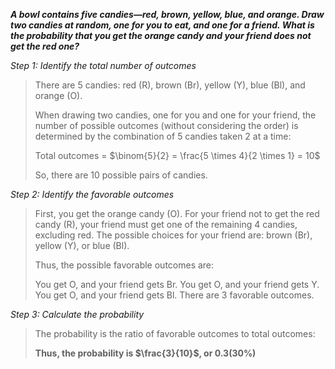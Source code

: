 ***A bowl contains five candies—red, brown, yellow, blue, and orange. Draw two candies at random, one for you to eat, and one for a friend. What is the probability that you get the orange candy and your friend does not get the red one?***

*Step 1: Identify the total number of outcomes*

> There are 5 candies: red (R), brown (Br), yellow (Y), blue (Bl), and orange (O).  
> 
> When drawing two candies, one for you and one for your friend, the number of possible outcomes (without considering the order) is determined by the  combination of 5 candies taken 2 at a time: 
>
> Total outcomes = $\binom{5}{2} = \frac{5 \times 4}{2 \times 1} = 10$ 
> 
>  So, there are 10 possible pairs of candies. 

*Step 2: Identify the favorable outcomes*

> First, you get the orange candy (O).
For your friend not to get the red candy (R), your friend must get one of the remaining 4 candies, excluding red. The possible choices for your friend are: brown (Br), yellow (Y), or blue (Bl).
> 
> Thus, the possible favorable outcomes are:
> 
> You get O, and your friend gets Br.
> You get O, and your friend gets Y.
> You get O, and your friend gets Bl.
> There are 3 favorable outcomes.

*Step 3: Calculate the probability*

> The probability is the ratio of favorable outcomes to total outcomes:
> 
> __Thus, the probability is $\frac{3}{10}$, or 0.3(30%)__
​


